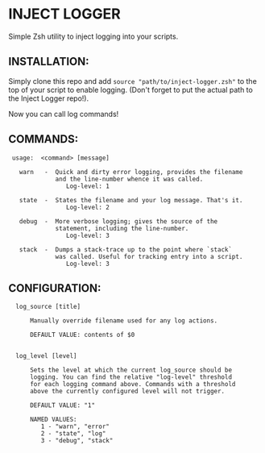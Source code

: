 # INJECT LOGGER</h1>

Simple Zsh utility to inject logging into your scripts.


##   INSTALLATION:

Simply clone this repo and add `source "path/to/inject-logger.zsh"` to the top
of your script to enable logging. (Don't forget to put the
actual path to the Inject Logger repo!).

Now you can call log commands!


##   COMMANDS:

     usage:  <command> [message]
       
       warn   -  Quick and dirty error logging, provides the filename
                 and the line-number whence it was called.
                    Log-level: 1
       
       state  -  States the filename and your log message. That's it.
                    Log-level: 2
       
       debug  -  More verbose logging; gives the source of the
                 statement, including the line-number.
                    Log-level: 3
       
       stack  -  Dumps a stack-trace up to the point where `stack`
                 was called. Useful for tracking entry into a script.
                    Log-level: 3


##   CONFIGURATION:


      log_source [title]

          Manually override filename used for any log actions.

          DEFAULT VALUE: contents of $0


      log_level [level]

          Sets the level at which the current log_source should be
          logging. You can find the relative "log-level" threshold
          for each logging command above. Commands with a threshold
          above the currently configured level will not trigger.

          DEFAULT VALUE: "1"

          NAMED VALUES:
             1 - "warn", "error"
             2 - "state", "log"
             3 - "debug", "stack"

